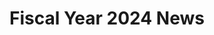 ---
title:  Fiscal Year 2024 News
layout: page
permalink: /fiscal-year-2024-news/
skip: true
tagline_title: Fiscal Year 2024 News
---